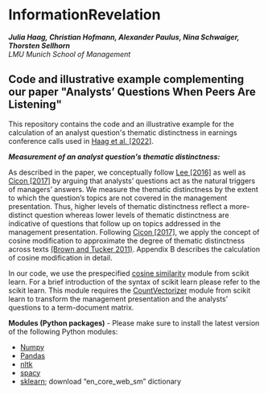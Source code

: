 # InformationRevelation

***Julia Haag, Christian Hofmann, Alexander Paulus, Nina Schwaiger, Thorsten Sellhorn<br>***
*LMU Munich School of Management*

Code and illustrative example complementing our paper "Analysts’ Questions When Peers Are Listening"
---

This repository contains the code and an illustrative example for the calculation of an analyst question's thematic distinctness in earnings conference calls used in [Haag et al. [2022]](https://papers.ssrn.com/sol3/papers.cfm?abstract_id=3853869).

***Measurement of an analyst question's thematic distinctness:***

As described in the paper, we conceptually follow [Lee [2016]](https://doi.org/10.2308/accr-51135) as well as [Cicon [2017]](https://doi.org/10.1007/s11156-015-0542-0) by arguing that analysts’ questions act as the natural triggers of managers’ answers. We measure the thematic distinctness by the extent to which the question’s topics are not covered in the management presentation. Thus, higher levels of thematic distinctness reflect a more-distinct question whereas lower levels of thematic distinctness are indicative of questions that follow up on topics addressed in the management presentation. Following [Cicon [2017]](https://doi.org/10.1007/s11156-015-0542-0), we apply the concept of cosine modification to approximate the degree of thematic distinctness across texts [(Brown and Tucker 2011)](https://doi.org/10.1111/j.1475-679X.2010.00396.x). Appendix B describes the calculation of cosine modification in detail.

In our code, we use the prespecified [cosine similarity](https://scikit-learn.org/stable/modules/generated/sklearn.metrics.pairwise.cosine_similarity.html) module from scikit learn. For a brief introduction of the syntax of scikit learn please refer to the scikit learn. This module requires the [CountVectorizer](https://scikit-learn.org/stable/modules/generated/sklearn.feature_extraction.text.CountVectorizer.html) module from scikit learn to transform the management presentation and the analysts’ questions to a term-document matrix.

**Modules (Python packages)** - Please make sure to install the latest version of the following Python modules:
- [Numpy](https://numpy.org/)
- [Pandas](https://pandas.pydata.org/)
- [nltk]( https://www.nltk.org/)
- [spacy]( https://spacy.io/)
- [sklearn]( https://scikit-learn.org/); download “en_core_web_sm” dictionary
